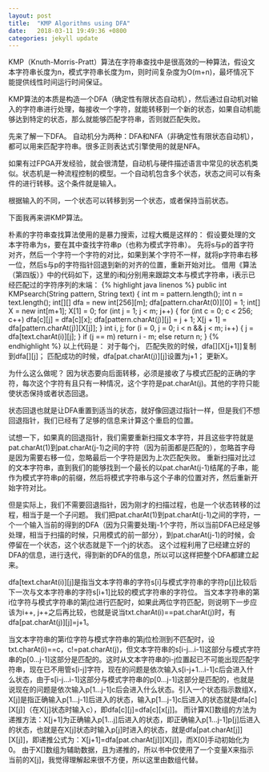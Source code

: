 ```yaml
---
layout: post
title:  "KMP Algorithms using DFA"
date:   2018-03-11 19:49:36 +0800
categories: jekyll update
---
```


KMP（Knuth-Morris-Pratt）算法在字符串查找中是很高效的一种算法，假设文本字符串长度为n，模式字符串长度为m，则时间复杂度为O(m+n)，最坏情况下能提供线性时间运行时间保证。

KMP算法的本质是构造一个DFA（确定性有限状态自动机），然后通过自动机对输入的字符串进行处理，每接收一个字符，就能转移到一个新的状态，如果自动机能够达到特定的状态，那么就能够匹配字符串，否则就匹配失败。

先来了解一下DFA。 
自动机分为两种：DFA和NFA（非确定性有限状态自动机），都可以用来匹配字符串。很多正则表达式引擎使用的就是NFA。

如果有过FPGA开发经验，就会很清楚，自动机与硬件描述语言中常见的状态机类似。状态机是一种流程控制的模型。一个自动机包含多个状态，状态之间可以有条件的进行转移。这个条件就是输入。

根据输入的不同，一个状态可以转移到另一个状态，或者保持当前状态。

下面我再来讲KMP算法。

朴素的字符串查找算法使用的是暴力搜索，过程大概是这样的： 
假设要处理的文本字符串为s，要在其中查找字符串p（也称为模式字符串）。 
先将s与p的首字符对齐，然后一个字符一个字符的对比，如果到某个字符不一样，就将p字符串右移一位，然后s与p的字符指针回退到新的对齐的位置，重新开始对比。 
借用《算法（第四版）》中的代码如下，这里的i和j分别用来跟踪文本与模式字符串，i表示已经匹配过的字符序列的末端：
{% highlight java linenos %}
public int KMPsearch(String pattern, String text) {
    int m = pattern.length();
    int n = text.length();
    int[][] dfa = new int[256][m];
    dfa[pattern.charAt(0)][0] = 1;
    int[] X = new int[m+1];
    X[1] = 0;
    for (int j = 1; j < m; j++) {
        for (int c = 0; c < 256; c++)
            dfa[c][j] = dfa[c][x];
        dfa[pattern.charAt(j)][j] = j + 1;
        X[j + 1] = dfa[pattern.charAt(j)][X[j]];
    }
    int i, j;
    for (i = 0, j = 0; i < n && j < m; i++) {
            j = dfa[text.charAt(i)][j];
    }
    if (j == m) return i - m;
    else return n;
}
{% endhighlight %}
以上代码是： 
对于每个j， 
匹配失败的时候，dfa[][X[j+1]]复制到dfa[][j]； 
匹配成功的时候，dfa[pat.charAt(j)][j]设置为j+1； 
更新X。

为什么这么做呢？ 
因为状态要向后面转移，必须是接收了与模式匹配的正确的字符，每次这个字符有且只有一种情况，这个字符是pat.charAt(j)。其他的字符只能使状态保持或者状态回退。

状态回退也就是让DFA重置到适当的状态，就好像回退过指针一样，但是我们不想回退指针，我们已经有了足够的信息来计算这个重启的位置。

试想一下，如果真的回退指针，我们需要重新扫描文本字符，并且这些字符就是pat.charAt(1)到pat.charAt(j-1)之间的字符（因为前面都是匹配的），忽略首字母是因为需要右移一位，忽略最后一个字符是因为上次匹配失败。 
重新扫描对比过的文本字符串，直到我们的能够找到一个最长的以pat.charAt(j-1)结尾的子串，能作为模式字符串p的前缀，然后将模式字符串与这个子串的位置对齐，然后重新开始字符对比。

但是实际上，我们不需要回退指针，因为刚才的扫描过程，也是一个状态转移的过程，相当于是一个子问题。 
我们把pat.charAt(1)到pat.charAt(j-1)之间的字符，一个一个输入当前的得到的DFA（因为只需要处理j-1个字符，所以当前DFA已经足够处理，相当于扫描的时候，只用模式的前一部分），到pat.charAt(j-1)的时候，会停留在一个状态，这个状态就是下一个j的状态。 
这个过程利用了已经建立好的DFA的信息，进行迭代，得到新的DFA的信息，所以可以这样把整个DFA都建立起来。

dfa[text.charAt(i)][j]是指当文本字符串的字符s[i]与模式字符串的字符p[j]比较后下一次与文本字符串的字符s[i+1]比较的模式字符串的字符位。 
当文本字符串的第i位字符与模式字符串的第j位进行匹配时，如果此两位字符匹配，则说明下一步应该为i++, j++之后再比较，也就是说当txt.charAt(i)==pat.charAt(j)时，有dfa[pat.charAt(j)][j]=j+1。 

当文本字符串的第i位字符与模式字符串的第j位检测到不匹配时，设txt.charAt(i)==c，c!=pat.charAt(j)，但文本字符串的s[i-j...i-1]这部分与模式字符串的p[0...j-1]这部分是匹配的。这时从文本字符串的i-j位置起已不可能出现匹配字符串，现在已不用管s[i-j]字符，现在的问题是依次输入s[i-j+1...i-1]c后会进入什么状态，由于s[i-j...i-1]这部分与模式字符串的p[0...j-1]这部分是匹配的，也就是说现在的问题是依次输入p[1...j-1]c后会进入什么状态。引入一个状态指示数组X，X[j]是指正确输入p[1...j-1]后进入的状态，输入p[1...j-1]c后进入的状态就是dfa[c][X[j]]（在X[j]状态时输入c），即dfa[c][j]=dfa[c][x[j]]。 
而计算X[]数组的方法为递推方法：X[j+1]为正确输入p[1...j]后进入的状态，即正确输入p[1...j-1]p[j]后进入的状态，也就是在X[j]状态时输入p[j]时进入的状态，就是dfa[pat.charAt[j]][X[j]]，即递推公式为：X[j+1]=dfa[pat.charAt[j]][X[j]]，而X[0]手动初始化为0。 
由于X[]数组为辅助数据，且为递推的，所以书中仅使用了一个变量X来指示当前的X[j]，我觉得理解起来很不方便，所以这里由数组代替。 

